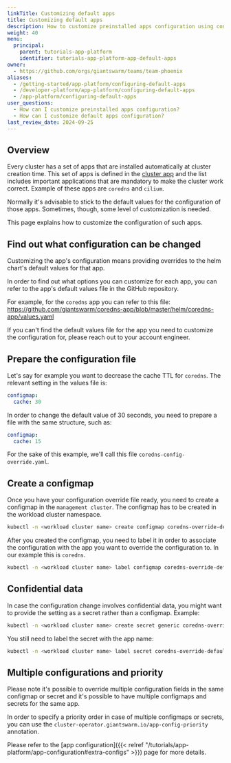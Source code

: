 ```yaml
---
linkTitle: Customizing default apps
title: Customizing default apps
description: How to customize preinstalled apps configuration using configmaps or secrets.
weight: 40
menu:
  principal:
    parent: tutorials-app-platform
    identifier: tutorials-app-platform-app-default-apps
owner:
  - https://github.com/orgs/giantswarm/teams/team-phoenix
aliases:
  - /getting-started/app-platform/configuring-default-apps
  - /developer-platform/app-platform/configuring-default-apps
  - /app-platform/configuring-default-apps
user_questions:
  - How can I customize preinstalled apps configuration?
  - How can I customize default apps configuration?
last_review_date: 2024-09-25
---
```


## Overview

Every cluster has a set of apps that are installed automatically at cluster creation time. This set of apps is defined in the [cluster app](https://github.com/giantswarm/cluster) and the list includes important applications that are mandatory to make the cluster work correct. Example of these apps are `coredns` and `cilium`.

Normally it's advisable to stick to the default values for the configuration of those apps. Sometimes, though, some level of customization is needed.

This page explains how to customize the configuration of such apps.

## Find out what configuration can be changed

Customizing the app's configuration means providing overrides to the helm chart's default values for that app.

In order to find out what options you can customize for each app, you can refer to the app's default values file in the GitHub repository.

For example, for the `coredns` app you can refer to this file: https://github.com/giantswarm/coredns-app/blob/master/helm/coredns-app/values.yaml

If you can't find the default values file for the app you need to customize the configuration for, please reach out to your account engineer.

## Prepare the configuration file

Let's say for example you want to decrease the cache TTL for `coredns`. The relevant setting in the values file is:

```yaml
configmap:
  cache: 30
```

In order to change the default value of 30 seconds, you need to prepare a file with the same structure, such as:

```yaml
configmap:
  cache: 15
```

For the sake of this example, we'll call this file `coredns-config-override.yaml`.

## Create a configmap

Once you have your configuration override file ready, you need to create a configmap in the `management cluster`. The configmap has to be created in the workload cluster namespace.

```sh
kubectl -n <workload cluster name> create configmap coredns-override-default --from-file=values=coredns-config-override.yaml
```

After you created the configmap, you need to label it in order to associate the configuration with the app you want to override the configuration to. In our example this is `coredns`.

```sh
kubectl -n <workload cluster name> label configmap coredns-override-default app.kubernetes.io/name=coredns
```

## Confidential data

In case the configuration change involves confidential data, you might want to provide the setting as a secret rather than a configmap. Example:

```sh
kubectl -n <workload cluster name> create secret generic coredns-override-default --from-file=values=coredns-config-override.yaml
```

You still need to label the secret with the app name:

```sh
kubectl -n <workload cluster name> label secret coredns-override-default app.kubernetes.io/name=coredns
```

## Multiple configurations and priority

Please note it's possible to override multiple configuration fields in the same configmap or secret and it's possible to have multiple configmaps and secrets for the same app.

In order to specify a priority order in case of multiple configmaps or secrets, you can use the `cluster-operator.giantswarm.io/app-config-priority` annotation.

Please refer to the [app configuration]({{< relref "/tutorials/app-platform/app-configuration#extra-configs" >}}) page for more details.
